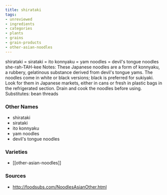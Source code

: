 ```yaml
---
title: shirataki
tags:
- unreviewed
- ingredients
- categories
- plants
- grains
- grain-products
- other-asian-noodles
---
```

shirataki = sirataki = ito konnyaku = yam noodles = devil's tongue noodles she-rah-TAH-kee Notes: These Japanese noodles are a form of konnyaku, a rubbery, gelatinous substance derived from devil's tongue yams. The noodles come in white or black versions; black is preferred for sukiyaki. Look for them in Japanese markets, either in cans or fresh in plastic bags in the refrigerated section. Drain and cook the noodles before using. Substitutes: bean threads

### Other Names

* shirataki
* sirataki
* ito konnyaku
* yam noodles
* devil's tongue noodles

### Varieties

* [[other-asian-noodles]]

### Sources
* http://foodsubs.com/NoodlesAsianOther.html
